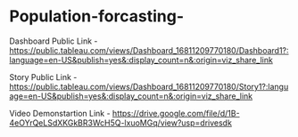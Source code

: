 # Population-forcasting-


Dashboard Public Link - https://public.tableau.com/views/Dashboard_16811209770180/Dashboard1?:language=en-US&publish=yes&:display_count=n&:origin=viz_share_link

Story Public Link - https://public.tableau.com/views/Dashboard_16811209770180/Story1?:language=en-US&publish=yes&:display_count=n&:origin=viz_share_link

Video Demonstartion Link - https://drive.google.com/file/d/1B-4eOYrQeLSdXKGkBR3WcH5Q-lxuoMGq/view?usp=drivesdk
